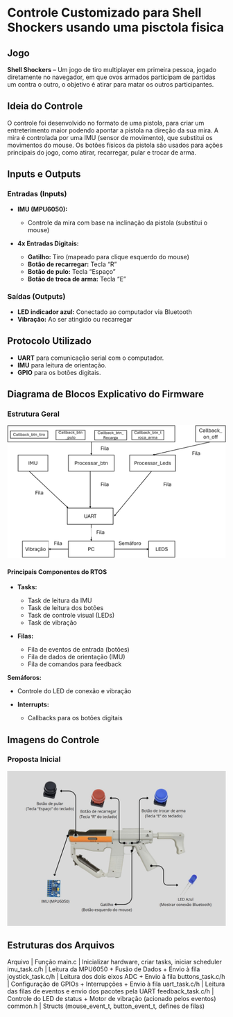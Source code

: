 # Controle Customizado para Shell Shockers usando uma pisctola fisica

## Jogo
**Shell Shockers** – Um jogo de tiro multiplayer em primeira pessoa, jogado diretamente no navegador, em que ovos armados participam de partidas um contra o outro, o objetivo é atirar para matar os outros participantes. 

## Ideia do Controle
O controle foi desenvolvido no formato de uma pistola, para criar um entreterimento maior podendo apontar a pistola na direção da sua mira. A mira é controlada por uma IMU (sensor de movimento), que substitui os movimentos do mouse. Os botões físicos da pistola são usados para ações principais do jogo, como atirar, recarregar, pular e trocar de arma.

## Inputs e Outputs

### **Entradas (Inputs)**

- **IMU (MPU6050):**
  - Controle da mira com base na inclinação da pistola (substitui o mouse)

- **4x Entradas Digitais:**
  - **Gatilho:** Tiro (mapeado para clique esquerdo do mouse)
  - **Botão de recarregar:** Tecla “R”
  - **Botão de pulo:** Tecla “Espaço”
  - **Botão de troca de arma:** Tecla “E”

### **Saídas (Outputs)**
- **LED indicador azul:** Conectado ao computador via Bluetooth
- **Vibração:** Ao ser atingido ou recarregar

## Protocolo Utilizado

- **UART** para comunicação serial com o computador.
- **IMU** para leitura de orientação.
- **GPIO** para os botões digitais.

## Diagrama de Blocos Explicativo do Firmware

### **Estrutura Geral**

![Diagrama de Blocos](Diagrama2.png)

#### **Principais Componentes do RTOS**
- **Tasks:**
  - Task de leitura da IMU
  - Task de leitura dos botões
  - Task de controle visual (LEDs)
  - Task de vibração

- **Filas:**
  - Fila de eventos de entrada (botões)
  - Fila de dados de orientação (IMU)
  - Fila de comandos para feedback

 **Semáforos:**

- Controle do LED de conexão e vibração

- **Interrupts:**
  - Callbacks para os botões digitais

## Imagens do Controle

### **Proposta Inicial**

![Proposta inicial](Modelo.jpeg)

## Estruturas dos Arquivos
Arquivo | Função
main.c | Inicializar hardware, criar tasks, iniciar scheduler
imu_task.c/h | Leitura da MPU6050 + Fusão de Dados + Envio à fila
joystick_task.c/h | Leitura dos dois eixos ADC + Envio à fila
buttons_task.c/h | Configuração de GPIOs + Interrupções + Envio à fila
uart_task.c/h | Leitura das filas de eventos e envio dos pacotes pela UART
feedback_task.c/h | Controle do LED de status + Motor de vibração (acionado pelos eventos)
common.h | Structs (mouse_event_t, button_event_t, defines de filas)